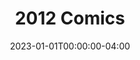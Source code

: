 ---
title: "2012 Comics"
type: "manual-list"
date: 2023-01-01T00:00:00-04:00
draft: false
categories: ["Projects", "Grafald"]
is_subpage: true
exclude_from_nav: true
manual_links:
    - projects/grafald/comics/1.md
    - projects/grafald/comics/2.md
    - projects/grafald/comics/3.md
    - projects/grafald/comics/4.md
    - projects/grafald/comics/5.md
    - projects/grafald/comics/6.md
    - projects/grafald/comics/7.md
    - projects/grafald/comics/8.md
    - projects/grafald/comics/9-1.md
    - projects/grafald/comics/9-2.md
    - projects/grafald/comics/bonus_1.md
    - projects/grafald/comics/10.md
    - projects/grafald/comics/bonus_2.md
    - projects/grafald/comics/11.md
    - projects/grafald/comics/bonus_3.md
    - projects/grafald/comics/12.md
    - projects/grafald/comics/13.md
    - projects/grafald/comics/bonus_4.md
    - projects/grafald/comics/14.md
    - projects/grafald/comics/15.md
    - projects/grafald/comics/bonus_5.md
    - projects/grafald/comics/16.md
    - projects/grafald/comics/17.md
    - projects/grafald/comics/18.md
    - projects/grafald/comics/19.md
    - projects/grafald/comics/20.md
    - projects/grafald/comics/21.md
    - projects/grafald/comics/22.md
    - projects/grafald/comics/bonus_6.md
    - projects/grafald/comics/23.md
    - projects/grafald/comics/24.md
    - projects/grafald/comics/bonus_7.md
    - projects/grafald/comics/25.md
    - projects/grafald/comics/bonus_8.md
    - projects/grafald/comics/26.md
    - projects/grafald/comics/27.md
    - projects/grafald/comics/28-1.md
    - projects/grafald/comics/bonus_9.md
    - projects/grafald/comics/28-2.md
    - projects/grafald/comics/bonus_10.md
    - projects/grafald/comics/bonus_11.md
    - projects/grafald/comics/bonus_12.md
---